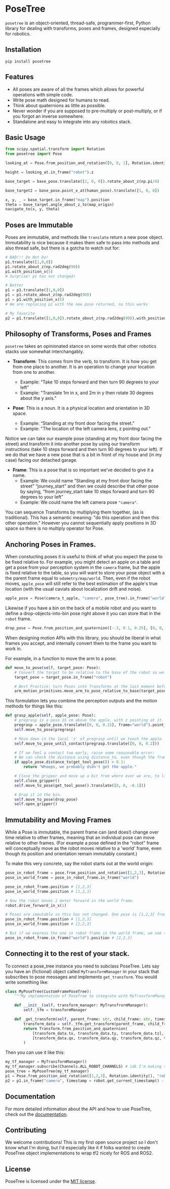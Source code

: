 # PoseTree

`posetree` is an object-oriented, thread-safe, programmer-first, Python library for dealing with transforms, poses and frames, designed especially for robotics.

## Installation

```
pip install posetree
```

## Features

* All poses are aware of all the frames which allows for powerful operations with simple code.
* Write pose math designed for humans to read.
* Think about quaternions as little as possible.
* Never wonder if you are supposed to pre-multiply or post-multiply, or if you forgot an inverse somewhere.
* Standalone and easy to integrate into any robotics stack.

## Basic Usage

```python
from scipy.spatial.transform import Rotation
from posetree import Pose

looking_at = Pose.from_position_and_rotation([0, 0, 1], Rotation.identity(), "camera", pose_tree)

height = looking_at.in_frame("robot").z

base_target = base_pose.translate([2, 0, 0]).rotate_about_z(np.pi/4)

base_target2 = base_pose.point_x_at(human_pose).translate([1, 0, 0])

x, y, _ = base_target.in_frame("map").position
theta = base_target.angle_about_z_to(map_origin)
navigate_to(x, y, theta)
```
## Poses are Immutable

Poses are immutable, and methods like `translate` return a new pose object. Immutability is nice because it makes them safe to pass into methods and also thread safe, but there is a gotcha to watch out for:

```python
# BAD!!! Do Not Do!
p1.translate([1,0,0])
p1.rotate_about_z(np.rad2deg(90))
p1.with_position_x(5)
# Surprise! p1 has not changed!

# Better
p1 = p1.translate([1,0,0])
p1 = p1.rotate_about_z(np.rad2deg(90))
p1 = p1.with_position_x(5)
# We are replacing p1 with the new pose returned, so this works

# My favorite
p2 = p1.translate([1,0,0]).rotate_about_z(np.rad2deg(90)).with_position_x(5)
```


## Philosophy of Transforms, Poses and Frames

`posetree` takes an opinionated stance on some words that other robotics stacks use somewhat interchangably. 

- **Transform**: This comes from the verb, to transform. It is how you get from one place to another. It is an operation to change your location from one to another.
    - Example: “Take 10 steps forward and then turn 90 degrees to your left”
    - Example: "Translate 1m in x, and 2m in y then rotate 30 degrees about the y axis."

- **Pose**: This is a noun. It is a physical location and orientation in 3D space.
    - Example: “Standing at my front door facing the street.”
    - Example: "The location of the left camera lens, z pointing out."

Notice we can take our example pose (standing at my front door facing the street) and transform it into another pose by using our transform instructions (take 10 steps forward and then turn 90 degrees to your left). If we do that we have a new pose that is a bit in front of my house and (in my case) facing our detached garage.

- **Frame**: This is a pose that is so important we’ve decided to give it a name. 
    - Example: We could name “Standing at my front door facing the street” “journey_start” and then we could describe that other pose by saying, “from journey_start take 10 steps forward and turn 90 degrees to your left”
    - Example: We could name the left camera pose `"camera"`.

You can sequence Transforms by multiplying them together, (as is traditional). This has a semantic meaning: "do this operation and then this other operation." However you cannot sequentially apply positions in 3D space so there is no multiply operator for Pose.

## Anchoring Poses in Frames.

When constucting poses it is useful to think of what you expect the pose to be fixed relative to. For example, you might
detect an apple on a table and get a pose from your perception system in the `camera` frame, but the apple is fixed relative to the table, so you will
want to store your pose object with a the parent frame equal to `odometry/map/world`. Then, even if the robot moves, `apple_pose` will still refer to the
best estimation of the apple's true location (with the usual caviats about localization drift and noise).

```python
apple_pose = Pose(camera_t_apple, "camera", pose_tree).in_frame("world")
```

Likewise if you have a bin on the back of a mobile robot and you want to define a drop-objects-into-bin pose right above it you can store
that in the `robot` frame.

```python
drop_pose = Pose.from_position_and_quaternion([-.3, 0.1, 0.25], [0, 0, 0, 1]), "robot", pose_tree)
```

When designing motion APIs with this library, you should be liberal in what frames you accept, and internally convert them to the frame you want to work in. 

For example, in a function to move the arm to a pose:
```python
def move_to_pose(self, target_pose: Pose):
    # Convert the target to be relative to the base of the robot so we can execute the motion.
    target_pose = target_pose.in_frame("robot")

    # Best Practice: turn Poses into Transforms at the last moment before acting on them.
    arm_motion_primitives.move_arm_to_pose_relative_to_base(target_pose.transform)
```

This formulation lets you combine the perception outputs and the motion methods for things like this:

```python
def grasp_apple(self, apple_pose: Pose):
    # pregrasp is a pose 15 cm above the apple, with z pointing at it.
    pregrasp = apple_pose.translate([0, 0, 0.15], frame="world").point_z_at(apple_pose)
    self.move_to_pose(pregrasp)

    # Move down in the local 'z' of pregrasp until we touch the apple.
    self.move_to_pose_until_contact(pregrasp.translate([0, 0, 0.2]))

    # If we feel a contact too early, raise some reasonable error:
    # We can check the distance using distance_to, even though the frames are different.
    if apple_pose.distance_to(get_tool_pose()) > 0.1:
        return "Whoops, we probably didn't get the apple."

    # Close the gripper and move up a bit from where ever we are, to lift the apple.
    self.close_gripper()
    self.move_to_pose(get_tool_pose().translate([0, 0, -0.1]))

    # Drop it in the bin.
    self.move_to_pose(drop_pose)
    self.open_gripper()
```

## Immutability and Moving Frames

While a Pose is immutable, the parent frame can (and does!) change over time relative to other frames, meaning that an individual pose can move relative
to other frames. (For example a pose defined in the "robot" frame will conceptually move as the robot moves relative to a 'world'
frame, even though its position and orientation remain immutably constant.)

To make this very concrete, say the robot starts out at the world origin:

```python
pose_in_robot_frame = pose.from_position_and_rotation([1,2,3], Rotation.identity(), "robot", pose_tree)
pose_in_world_frame = pose_in_robot_frame.in_frame("world")

pose_in_robot_frame.position # [1,2,3]
pose_in_world_frame.position # [1,2,3]

# Now the robot moves 1 meter forward in the world frame.
robot.drive_forward_in_x(1)

# Poses are immutable so this has not changed. One pose is [1,2,3] from the robot frame origin, one is [1,2,3] from the world origin.
pose_in_robot_frame.position # [1,2,3]
pose_in_world_frame.position # [2,2,3]

# But if we express the one in robot frame in the world frame, we see that it is now 1 meter forward in x.
pose_in_robot_frame.in_frame("world").position # [2,2,3]
```

## Connecting it to the rest of your stack.

To connect a pose_tree instance you need to subclass PoseTree. Lets say you have an (fictional) object called `MyTransformManager` in your stack that subscribes to pose messages and implements `get_transform`. You would write something like:

```python
class MyPoseTree(CustomFramePoseTree):
    """My implementation of PoseTree to integrate with MyTransformManager"""

    def __init__(self, transform_manager: MyTransfrormManager):
        self._tfm = transformManager

    def _get_transform(self, parent_frame: str, child_frame: str, timestamp: Optional[float] = None) -> Transform:
        transform_data = self._tfm.get_transform(parent_frame, child_frame, timestamp)
        return Transform.from_position_and_quaternion(
            [transform_data.tx, transform_data.ty, transform_data.tz],
            [transform_data.qx, transform_data.qy, transform_data.qz, transform_data.qw]
        )
```

Then you can use it like this:

```python
my_tf_manager = MyTransformManager()
my_tf_manager.subscribe(Channels.ALL_ROBOT_CHANNELS) # idk I'm making this API up.
pose_tree = MyPoseTree(my_tf_manager)
p1 = Pose.from_position_and_rotation([1,2,3], Rotation.identity(), "robot", pose_tree)
p2 = p1.in_frame("camera", timestamp = robot.get_current_timestamp() - 1.0)
```

## Documentation

For more detailed information about the API and how to use PoseTree, check out the [documentation](https://htmlpreview.github.io/?https://raw.githubusercontent.com/robobenjie/posetree/main/docs/posetree/pose.html).

## Contributing

We welcome contributions! This is my first open source project so I don't know what I'm doing, but I'd especially like it if folks wanted to create PoseTree object implementations to wrap tf2 nicely for ROS and ROS2.

## License

PoseTree is licensed under the [MIT license](https://github.com/robobenjie/posetree/blob/main/LICENSE).